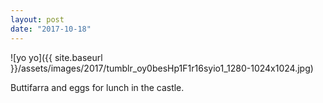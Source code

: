 ```yaml
---
layout: post
date: "2017-10-18"
---
```


![yo yo]({{ site.baseurl }}/assets/images/2017/tumblr_oy0besHp1F1r16syio1_1280-1024x1024.jpg)

Buttifarra and eggs for lunch in the castle.
